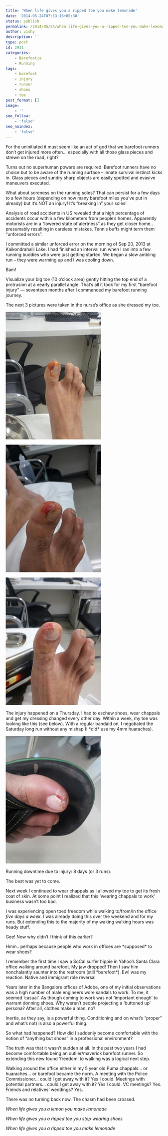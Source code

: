 ```yaml
---
title: 'When life gives you a ripped toe you make lemonade'
date: '2014-05-24T07:53:16+05:30'
status: publish
permalink: /2014/05/24/when-life-gives-you-a-ripped-toe-you-make-lemonade
author: vishy
description: ''
type: post
id: 2931
categories: 
    - Barefootia
    - Running
tags:
    - barefoot
    - injury
    - runner
    - shoes
    - toe
post_format: []
image:
    - ''
seo_follow:
    - 'false'
seo_noindex:
    - 'false'
---
```

For the uninitiated it must seem like an act of god that we barefoot runners don’t get injured more often… especially with all those glass pieces and strewn on the road, right?

Turns out no superhuman powers are required. Barefoot runners have no choice but to be aware of the running surface – innate survival instinct kicks in. Glass pieces and sundry sharp objects are easily spotted and evasive maneuvers executed.

What about soreness on the running soles? That can persist for a few days to a few hours (depending on how many barefoot miles you’ve put in already) but it’s NOT an injury! It’s “breaking in” your soles!

Analysis of road accidents in US revealed that a high percentage of accidents occur within a few kilometers from people’s homes. Apparently motorists are in a “lowered state of alertness” as they get closer home.. presumably resulting in careless mistakes. Tennis buffs might term them “unforced errors”.

I committed a similar unforced error on the morning of Sep 20, 2013 at Kaikondrahalli Lake. I had finished an interval run when I ran into a few running buddies who were just getting started. We began a slow ambling run – they were warming up and I was cooling down.

Bam!

Visualize your big toe (10 o’clock area) gently hitting the top end of a protrusion at a nearly parallel angle. That’s all it took for my first “barefoot injury” — seventeen months after I commenced my barefoot running journey.

The next 3 pictures were taken in the nurse’s office as she dressed my toe.

[![image](../../../../uploads/2014/04/wpid-20130920_102331.jpg "20130920_102331.jpg")](http://www.ulaar.com/wp-content/uploads/2014/04/wpid-20130920_102331.jpg)

[![image](../../../../uploads/2014/04/wpid-20130922_103901.jpg "20130922_103901.jpg")](http://www.ulaar.com/wp-content/uploads/2014/04/wpid-20130922_103901.jpg)

[![image](../../../../uploads/2014/04/wpid-20130924_125720.jpg "20130924_125720.jpg")](http://www.ulaar.com/wp-content/uploads/2014/04/wpid-20130924_125720.jpg)

The injury happened on a Thursday. I had to eschew shoes, wear chappals and get my dressing changed every other day. Within a week, my toe was looking like this (see below). With a regular bandaid on, I negotiated the Saturday long run without any mishap (I \*did\* use my 4mm huaraches).

[![image](../../../../uploads/2014/04/wpid-20130927_151731.jpg "20130927_151731.jpg")](http://www.ulaar.com/wp-content/uploads/2014/04/wpid-20130927_151731.jpg)

Running downtime due to injury: 8 days (or 3 runs).

The best was yet to come.

Next week I continued to wear chappals as I allowed my toe to get its fresh coat of skin. At some point I realized that this ‘wearing chappals to work’ business wasn’t too bad.

I was experiencing open toed freedom while walking to/from/in the office *five days a week*. I was already doing this over the weekend and for my runs. But extending this to the majority of my waking walking hours was heady stuff.

Gee! Now why didn’t I think of this earlier?

Hmm.. perhaps because people who work in offices are \*supposed\* to wear shoes?

I remember the first time I saw a SoCal surfer hippie in Yahoo’s Santa Clara office walking around barefoot. My jaw dropped! Then I saw him nonchalantly saunter into the restroom (still \*barefoot\*). Ew! was my reaction. Native and immigrant role reversal.

Years later in the Bangalore offices of Adobe, one of my initial observations was a high number of male engineers wore sandals to work. To me, it seemed ‘casual’. As though coming to work was not ‘important enough’ to warrant donning shoes. Why weren’t people projecting a ‘buttoned up’ persona? After all, clothes make a man, no?

Inertia, as they say, is a powerful thing. Conditioning and on what’s “proper” and what’s not) is also a powerful thing.

So what had happened? How did I suddenly become comfortable with the notion of “anything but shoes” in a professional environment?

The truth was that it wasn’t sudden at all. In the past two years I had become comfortable being an outlier/maverick barefoot runner. So extending this new found ‘freedom’ to walking was a logical next step.

Walking around the office either in my 5 year old Puma chappals… or huaraches… or barefoot became the norm. A meeting with the Police Commissioner… could I get away with it? Yes I could. Meetings with potential partners… could I get away with it? Yes I could. VC meetings? Yes. Friends and relatives’ weddings? Yes.

There was no turning back now. The chasm had been crossed.

*When life gives you a lemon you make lemonade*

*When life gives you a ripped toe you stop wearing shoes*

*When life gives you a ripped toe you make lemonade*